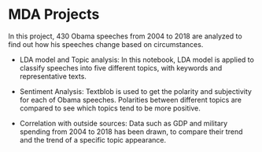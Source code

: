 # MDA Projects

In this project, 430 Obama speeches from 2004 to 2018 are analyzed to find out how his speeches change based on circumstances. 

* LDA model and Topic analysis: 
In this notebook, LDA model is applied to classify speeches into five different topics, with keywords and representative texts.

* Sentiment Analysis: 
Textblob is used to get the polarity and subjectivity for each of Obama speeches. Polarities between different topics are compared to see which topics tend to be more positive. 

* Correlation with outside sources: 
Data such as GDP and military spending from 2004 to 2018 has been drawn, to compare their trend and the trend of a specific topic appearance. 
